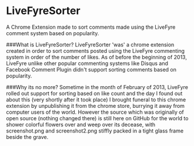 LiveFyreSorter
==============

A Chrome Extension made to sort comments made using the LiveFyre comment system based on popularity.

###What is LiveFyreSorter?
LiveFyreSorter 'was' a chrome extension created in order to sort comments posted using the LiveFyre commenting
system in order of the number of likes. As of before the beginning of 2013, LiveFyre unlike other popular commenting
systems like Disqus and Facebook Comment Plugin didn't support sorting comments based on popularity.

###Why its no more?
Sometime in the month of February of 2013, LiveFyre rolled out support for sorting based on like count and the day
I found out about this (very shortly after it took place) I brought funeral to this chrome extension by unpublishing
it from the chrome store, burrying it away from computer users of the world. However the source which was originally
of open source (nothing changed there) is still here on GitHub for the world to shower colorful flowers over and weep
over its decease, with screenshot.png and screenshot2.png stiffly packed in a tight glass frame beside the grave.
